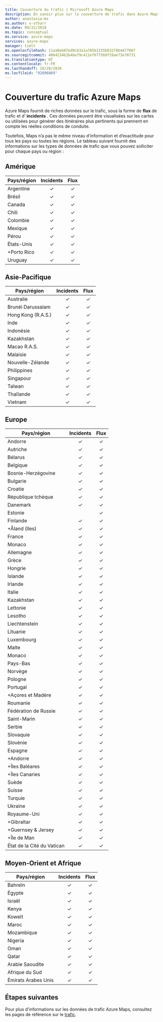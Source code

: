 ```yaml
---
title: Couverture du trafic | Microsoft Azure Maps
description: En savoir plus sur la couverture de trafic dans Azure Maps. Vérifiez si les informations sur le flux et les incidents de trafic sont disponibles dans différentes régions dans le monde.
author: anastasia-ms
ms.author: v-stharr
ms.date: 09/22/2018
ms.topic: conceptual
ms.service: azure-maps
services: azure-maps
manager: timlt
ms.openlocfilehash: 11aa0eb07ed9cb3a1a785b3155b832f8b447708f
ms.sourcegitcommit: 4064234b1b4be79c411ef677569f29ae73e78731
ms.translationtype: HT
ms.contentlocale: fr-FR
ms.lasthandoff: 10/28/2020
ms.locfileid: "92896869"
---
```

# <a name="azure-maps-traffic-coverage"></a>Couverture du trafic Azure Maps

Azure Maps fournit de riches données sur le trafic, sous la forme de **flux** de trafic et d’ **incidents** . Ces données peuvent être visualisées sur les cartes ou utilisées pour générer des itinéraires plus pertinents qui prennent en compte les réelles conditions de conduite.

Toutefois, Maps n’a pas le même niveau d’information et d’exactitude pour tous les pays ou toutes les régions. Le tableau suivant fournit des informations sur les types de données de trafic que vous pouvez solliciter pour chaque pays ou région : 

## <a name="americas"></a>Amérique

|Pays/région  |Incidents  |Flux  |
|---------|:---------:|:---------:|
|Argentine      |✓         |✓         |
|Brésil     |✓         |✓         |
|Canada     |✓         |✓         |
|Chili     |✓         |✓         |
|Colombie      |✓         |✓         |
|Mexique     |✓         |✓         |
|Pérou       |✓         |✓         | 
|États-Unis     |✓         |✓        |
|+Porto Rico     |✓         |✓         |
|Uruguay |✓         |✓         |


## <a name="asia-pacific"></a>Asie-Pacifique

|Pays/région   |Incidents  |Flux  |
|---------|:---------:|:---------:|
|Australie     |✓         |✓        |
|Brunéi Darussalam   |✓         |✓        |
|Hong Kong (R.A.S.)     |✓         |✓         |
|Inde   |✓         |✓         |
|Indonésie     |✓         |✓         |
|Kazakhstan    |✓         |✓         |
|Macao R.A.S.     |✓         |✓         |
|Malaisie     |✓         |✓         |
|Nouvelle-Zélande     |✓         |✓         |
|Philippines  |✓         |✓         |
|Singapour     |✓         |✓         |
|Taïwan     |✓         |✓        |
|Thaïlande     |✓         |✓        |
|Vietnam   |✓         |✓         |


## <a name="europe"></a>Europe

|Pays/région   |Incidents  |Flux  |
|---------|:---------:|:---------:|
|Andorre   |✓         |✓         |
|Autriche     |✓         |✓         |
|Bélarus    |✓         |✓         |
|Belgique     |✓         |✓         |
|Bosnie-Herzégovine    |✓         |✓         |
|Bulgarie     |✓         |✓         |
|Croatie     |✓         |✓         |
|République tchèque     |✓         |✓         |
|Danemark     |✓         |✓         |
|Estonie     |         | ✓        |
|Finlande     |✓         |✓         |
|+Åland (îles)      |✓         |✓         |
|France     |✓         |✓         |
|Monaco     |✓         |✓         |
|Allemagne     |✓         |✓         |
|Grèce     |✓         |✓         |
|Hongrie     |✓         |✓         |
|Islande     |✓         |✓         |
|Irlande     |✓         |✓         |
|Italie     |✓         |✓        |
|Kazakhstan    |✓         |✓        |
|Lettonie     |✓         |✓         |
|Lesotho     |✓         |✓         |
|Liechtenstein      |✓         |✓         |
|Lituanie     |✓         |✓         |
|Luxembourg     |✓         |✓         |
|Malte     |✓         |✓         |
|Monaco   |✓         |✓         |
|Pays-Bas     |✓         |✓         |
|Norvège     |✓         |✓         |
|Pologne     |✓         |✓         |
|Portugal     |✓         |✓         |
|+Açores et Madère     |✓         |✓         |
|Roumanie     |✓         |✓         |
|Fédération de Russie     |✓         |✓         |
|Saint-Marin    |✓         |✓         |
|Serbie   |✓         |✓         |
|Slovaquie     |✓         |✓         |
|Slovénie     |✓         |✓         |
|Espagne     |✓         |✓         |
|+Andorre     |✓         |✓         |
|+Îles Baléares     |✓         |✓         |
|+Îles Canaries     |✓         |✓         |
|Suède     |✓         |✓         |
|Suisse     |✓         |✓        |
|Turquie     |✓         |✓         |
|Ukraine     |✓         |✓         |
|Royaume-Uni     |✓         |✓         |
|+Gibraltar     |✓         |✓         |
|+Guernsey & Jersey     |✓         |✓         |
|+Île de Man     |✓         |✓         |
|État de la Cité du Vatican   |✓         |✓         |


## <a name="middle-east-and-africa"></a>Moyen-Orient et Afrique

|Pays/région |Incidents  |Flux  |
|---------|:---------:|:---------:|
|Bahreïn     |✓         |✓         |
|Égypte     |✓         |✓         |
|Israël     |✓         |✓         |
|Kenya     |✓         |✓         |
|Koweït     |✓         |✓         |
|Maroc     |✓         |✓         |
|Mozambique  |✓         |✓         |
|Nigeria   |✓        |✓        |
|Oman     |✓         |✓         |
|Qatar     |✓         |✓         |
|Arabie Saoudite     |✓         |✓         |
|Afrique du Sud     |✓         |✓         |
|Émirats Arabes Unis  |✓         |✓         |

## <a name="next-steps"></a>Étapes suivantes

Pour plus d’informations sur les données de trafic Azure Maps, consultez les pages de référence sur le [trafic](/rest/api/maps/traffic).